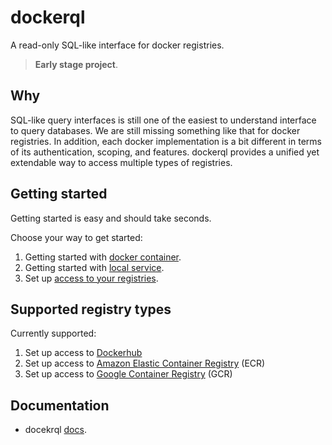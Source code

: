 # dockerql

A read-only SQL-like interface for docker registries.

> **Early stage project**.  

## Why

SQL-like query interfaces is still one of the easiest to understand interface to query databases. We are still missing something like that for docker registries. 
In addition, each docker implementation is a bit different in terms of its authentication, scoping, and features. dockerql provides a unified yet extendable way to access multiple types of registries. 

## Getting started

Getting started is easy and should take seconds. 

Choose your way to get started:

1. Getting started with [docker container](https://simplycoders.github.io/dockerql/run-dockerql-as-container).
1. Getting started with [local service](https://simplycoders.github.io/dockerql/run-dockerql-as-local-server).
1. Set up [access to your registries](https://simplycoders.github.io/dockerql/set-up-access-to-registries).

## Supported registry types

Currently supported: 

1. Set up access to [Dockerhub](https://simplycoders.github.io/dockerql/set-up-dockerhub)
1. Set up access to [Amazon Elastic Container Registry](https://simplycoders.github.io/dockerql/set-up-ecr) (ECR)
1. Set up access to [Google Container Registry](https://simplycoders.github.io/dockerql/set-up-gcr) (GCR)

## Documentation 

* docekrql [docs](https://simplycoders.github.io/dockerql/).
